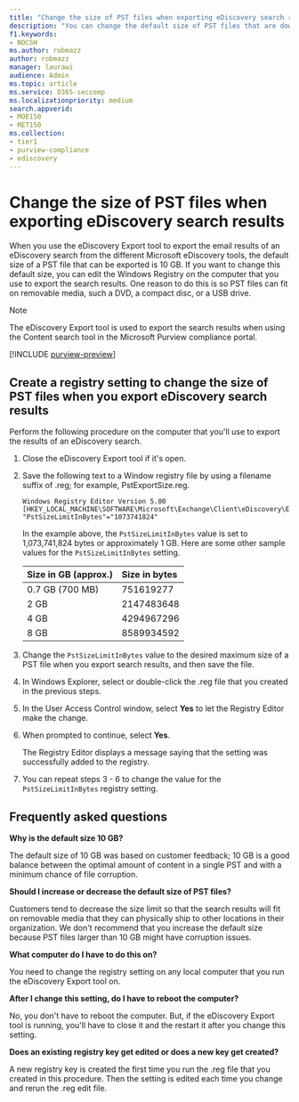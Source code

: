 ```yaml
---
title: "Change the size of PST files when exporting eDiscovery search results"
description: "You can change the default size of PST files that are downloaded to your computer when you export eDiscovery search results."
f1.keywords:
- NOCSH
ms.author: robmazz
author: robmazz
manager: laurawi
audience: Admin
ms.topic: article
ms.service: O365-seccomp
ms.localizationpriority: medium
search.appverid: 
- MOE150
- MET150
ms.collection:
- tier1
- purview-compliance
- ediscovery
---
```


# Change the size of PST files when exporting eDiscovery search results

When you use the eDiscovery Export tool to export the email results of an eDiscovery search from the different Microsoft eDiscovery tools, the default size of a PST file that can be exported is 10 GB. If you want to change this default size, you can edit the Windows Registry on the computer that you use to export the search results. One reason to do this is so PST files can fit on removable media, such a DVD, a compact disc, or a USB drive.
  
> [!NOTE]
> The eDiscovery Export tool is used to export the search results when using the Content search tool in the Microsoft Purview compliance portal.
  
[!INCLUDE [purview-preview](../includes/purview-preview.md)]

## Create a registry setting to change the size of PST files when you export eDiscovery search results

Perform the following procedure on the computer that you'll use to export the results of an eDiscovery search.
  
1. Close the eDiscovery Export tool if it's open.

2. Save the following text to a Window registry file by using a filename suffix of .reg; for example, PstExportSize.reg.

    ```text
    Windows Registry Editor Version 5.00
    [HKEY_LOCAL_MACHINE\SOFTWARE\Microsoft\Exchange\Client\eDiscovery\ExportTool]
    "PstSizeLimitInBytes"="1073741824"
    ```

    In the example above, the  `PstSizeLimitInBytes` value is set to 1,073,741,824 bytes or approximately 1 GB. Here are some other sample values for the  `PstSizeLimitInBytes` setting. 

    |**Size in GB (approx.)**|**Size in bytes**|
    |:-----|:-----|
    |0.7 GB (700 MB)  <br/> |751619277  <br/> |
    |2 GB  <br/> |2147483648  <br/> |
    |4 GB  <br/> |4294967296  <br/> |
    |8 GB  <br/> |8589934592  <br/> |

3. Change the `PstSizeLimitInBytes` value to the desired maximum size of a PST file when you export search results, and then save the file.

4. In Windows Explorer, select or double-click the .reg file that you created in the previous steps.

5. In the User Access Control window, select **Yes** to let the Registry Editor make the change.

6. When prompted to continue, select **Yes**.

    The Registry Editor displays a message saying that the setting was successfully added to the registry.

7. You can repeat steps 3 - 6 to change the value for the  `PstSizeLimitInBytes` registry setting.
  
## Frequently asked questions

**Why is the default size 10 GB?**
  
The default size of 10 GB was based on customer feedback; 10 GB is a good balance between the optimal amount of content in a single PST and with a minimum chance of file corruption.
  
**Should I increase or decrease the default size of PST files?**
  
Customers tend to decrease the size limit so that the search results will fit on removable media that they can physically ship to other locations in their organization. We don't recommend that you increase the default size because PST files larger than 10 GB might have corruption issues.
  
**What computer do I have to do this on?**
  
You need to change the registry setting on any local computer that you run the eDiscovery Export tool on.
  
**After I change this setting, do I have to reboot the computer?**
  
No, you don't have to reboot the computer. But, if the eDiscovery Export tool is running, you'll have to close it and the restart it after you change this setting.
  
**Does an existing registry key get edited or does a new key get created?**
  
A new registry key is created the first time you run the .reg file that you created in this procedure. Then the setting is edited each time you change and rerun the .reg edit file.
